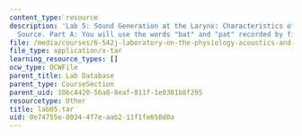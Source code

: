 ```yaml
---
content_type: resource
description: 'Lab 5: Sound Generation at the Larynx: Characteristics of the Glottal
  Source. Part A: You will use the words "bat" and "pat" recorded by five speakers.'
file: /media/courses/6-542j-laboratory-on-the-physiology-acoustics-and-perception-of-speech-fall-2005/0e74755e80344f7eaab211f1fe658d0a_lab05.tar
file_type: application/x-tar
learning_resource_types: []
ocw_type: OCWFile
parent_title: Lab Database
parent_type: CourseSection
parent_uid: 10bc4420-56a8-8eaf-011f-1e0381b8f295
resourcetype: Other
title: lab05.tar
uid: 0e74755e-8034-4f7e-aab2-11f1fe658d0a
---
```

